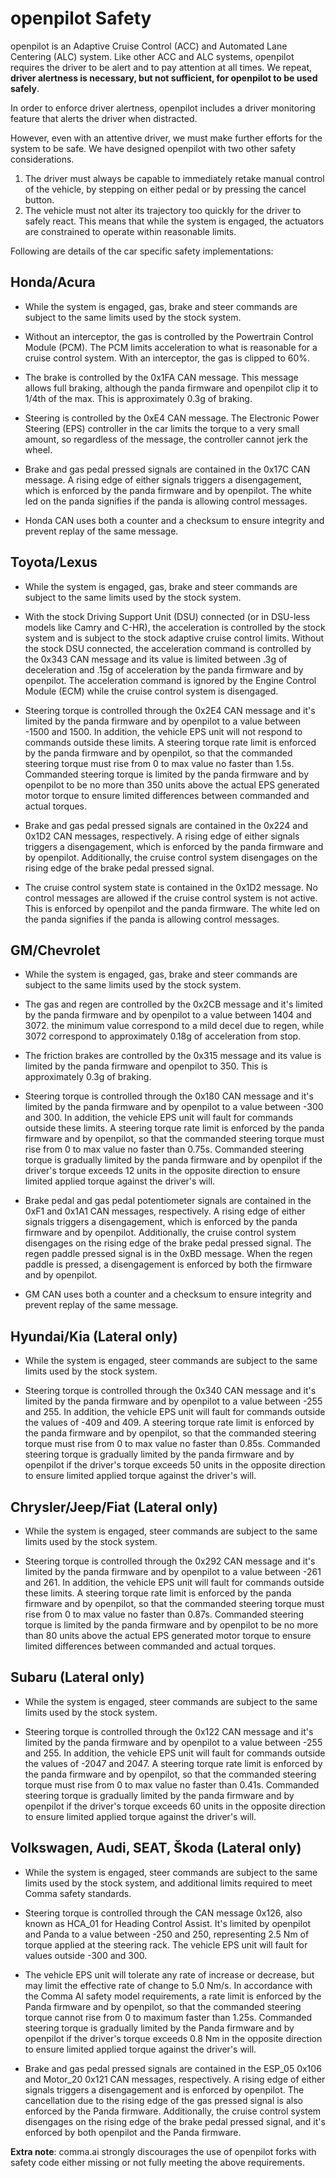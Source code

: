openpilot Safety
======

openpilot is an Adaptive Cruise Control (ACC) and Automated Lane Centering (ALC) system. 
Like other ACC and ALC systems, openpilot requires the driver to be alert and to 
pay attention at all times. We repeat, **driver alertness is necessary, but not 
sufficient, for openpilot to be used safely**.

In order to enforce driver alertness, openpilot includes a driver monitoring feature
that alerts the driver when distracted.

However, even with an attentive driver, we must make further efforts for the system to be
safe. We have designed openpilot with two other safety considerations.

1. The driver must always be capable to immediately retake manual control of the vehicle, 
   by stepping on either pedal or by pressing the cancel button.
2. The vehicle must not alter its trajectory too quickly for the driver to safely
   react. This means that while the system is engaged, the actuators are constrained
   to operate within reasonable limits.

Following are details of the car specific safety implementations:

Honda/Acura
------

  - While the system is engaged, gas, brake and steer commands are subject to the same limits used by
    the stock system.

  - Without an interceptor, the gas is controlled by the Powertrain Control Module (PCM). 
    The PCM limits acceleration to what is reasonable for a cruise control system.  With an
    interceptor, the gas is clipped to 60%.

  - The brake is controlled by the 0x1FA CAN message. This message allows full
    braking, although the panda firmware and openpilot clip it to 1/4th of the max.
    This is approximately 0.3g of braking.

  - Steering is controlled by the 0xE4 CAN message. The Electronic Power Steering (EPS) 
    controller in the car limits the torque to a very small amount, so regardless of the 
    message, the controller cannot jerk the wheel.

  - Brake and gas pedal pressed signals are contained in the 0x17C CAN message. A rising edge of
    either signals triggers a disengagement, which is enforced by the panda firmware and by openpilot. The
    white led on the panda signifies if the panda is allowing control messages.

  - Honda CAN uses both a counter and a checksum to ensure integrity and prevent
    replay of the same message.

Toyota/Lexus
------

  - While the system is engaged, gas, brake and steer commands are subject to the same limits used by
    the stock system.

  - With the stock Driving Support Unit (DSU) connected (or in DSU-less models like Camry and C-HR),
    the acceleration is controlled by the stock system and is subject to the stock adaptive cruise
    control limits. Without the stock DSU connected, the acceleration command is controlled by the
    0x343 CAN message and its value is limited between .3g of deceleration and .15g of acceleration
    by the panda firmware and by openpilot. The acceleration command is ignored by the Engine Control
    Module (ECM) while the cruise control system is disengaged.

  - Steering torque is controlled through the 0x2E4 CAN message and it's limited by the panda firmware and by
    openpilot to a value between -1500 and 1500. In addition, the vehicle EPS unit will not respond to
    commands outside these limits.  A steering torque rate limit is enforced by the panda firmware and by
    openpilot, so that the commanded steering torque must rise from 0 to max value no faster than
    1.5s. Commanded steering torque is limited by the panda firmware and by openpilot to be no more than 350
    units above the actual EPS generated motor torque to ensure limited differences between
    commanded and actual torques.

  - Brake and gas pedal pressed signals are contained in the 0x224 and 0x1D2 CAN messages,
    respectively. A rising edge of either signals triggers a disengagement, which is enforced by the
    panda firmware and by openpilot. Additionally, the cruise control system disengages on the rising edge of
    the brake pedal pressed signal.

  - The cruise control system state is contained in the 0x1D2 message. No control messages are
    allowed if the cruise control system is not active. This is enforced by openpilot and the
    panda firmware. The white led on the panda signifies if the panda is allowing control messages.

GM/Chevrolet
------

  - While the system is engaged, gas, brake and steer commands are subject to the same limits used by
    the stock system.

  - The gas and regen are controlled by the 0x2CB message and it's limited by the panda firmware and by
    openpilot to a value between 1404 and 3072. the minimum value correspond to a mild decel due to regen,
    while 3072 correspond to approximately 0.18g of acceleration from stop.

  - The friction brakes are controlled by the 0x315 message and its value is limited by the panda firmware
    and openpilot to 350. This is approximately 0.3g of braking.

  - Steering torque is controlled through the 0x180 CAN message and it's limited by the panda firmware and by
    openpilot to a value between -300 and 300. In addition, the vehicle EPS unit will fault for
    commands outside these limits.  A steering torque rate limit is enforced by the panda firmware and by
    openpilot, so that the commanded steering torque must rise from 0 to max value no faster than
    0.75s. Commanded steering torque is gradually limited by the panda firmware and by openpilot if the driver's
    torque exceeds 12 units in the opposite direction to ensure limited applied torque against the
    driver's will.

  - Brake pedal and gas pedal potentiometer signals are contained in the 0xF1 and 0x1A1 CAN messages,
    respectively. A rising edge of either signals triggers a disengagement, which is enforced by the
    panda firmware and by openpilot. Additionally, the cruise control system disengages on the rising edge of
    the brake pedal pressed signal. The regen paddle pressed signal is in the 0xBD message. When the
    regen paddle is pressed, a disengagement is enforced by both the firmware and by openpilot.

  - GM CAN uses both a counter and a checksum to ensure integrity and prevent
    replay of the same message.

Hyundai/Kia (Lateral only)
------

  - While the system is engaged, steer commands are subject to the same limits used by
    the stock system.

  - Steering torque is controlled through the 0x340 CAN message and it's limited by the panda firmware and by
    openpilot to a value between -255 and 255. In addition, the vehicle EPS unit will fault for
    commands outside the values of -409 and 409. A steering torque rate limit is enforced by the panda firmware and by
    openpilot, so that the commanded steering torque must rise from 0 to max value no faster than
    0.85s. Commanded steering torque is gradually limited by the panda firmware and by openpilot if the driver's
    torque exceeds 50 units in the opposite direction to ensure limited applied torque against the
    driver's will.

Chrysler/Jeep/Fiat (Lateral only)
------

  - While the system is engaged, steer commands are subject to the same limits used by
    the stock system.

  - Steering torque is controlled through the 0x292 CAN message and it's limited by the panda firmware and by
    openpilot to a value between -261 and 261. In addition, the vehicle EPS unit will fault for
    commands outside these limits. A steering torque rate limit is enforced by the panda firmware and by
    openpilot, so that the commanded steering torque must rise from 0 to max value no faster than
    0.87s. Commanded steering torque is limited by the panda firmware and by openpilot to be no more than 80
    units above the actual EPS generated motor torque to ensure limited differences between
    commanded and actual torques.

Subaru (Lateral only)
------

  - While the system is engaged, steer commands are subject to the same limits used by
    the stock system.

  - Steering torque is controlled through the 0x122 CAN message and it's limited by the panda firmware and by
    openpilot to a value between -255 and 255. In addition, the vehicle EPS unit will fault for
    commands outside the values of -2047 and 2047. A steering torque rate limit is enforced by the panda firmware and by
    openpilot, so that the commanded steering torque must rise from 0 to max value no faster than
    0.41s. Commanded steering torque is gradually limited by the panda firmware and by openpilot if the driver's
    torque exceeds 60 units in the opposite direction to ensure limited applied torque against the
    driver's will.

Volkswagen, Audi, SEAT, Škoda (Lateral only)
------

  - While the system is engaged, steer commands are subject to the same limits used by the stock system, and
    additional limits required to meet Comma safety standards.

  - Steering torque is controlled through the CAN message 0x126, also known as HCA_01 for Heading Control Assist.
    It's limited by openpilot and Panda to a value between -250 and 250, representing 2.5 Nm of torque applied 
    at the steering rack. The vehicle EPS unit will fault for values outside -300 and 300.

  - The vehicle EPS unit will tolerate any rate of increase or decrease, but may limit the effective rate of
    change to 5.0 Nm/s. In accordance with the Comma AI safety model requirements, a rate limit is enforced by
    the Panda firmware and by openpilot, so that the commanded steering torque cannot rise from 0 to maximum
    faster than 1.25s. Commanded steering torque is gradually limited by the Panda firmware and by openpilot
    if the driver's torque exceeds 0.8 Nm in the opposite direction to ensure limited applied torque against
    the driver's will.

  - Brake and gas pedal pressed signals are contained in the ESP_05 0x106 and Motor_20 0x121 CAN messages,
    respectively. A rising edge of either signals triggers a disengagement and is enforced by openpilot.
    The cancellation due to the rising edge of the gas pressed signal is also enforced by the Panda firmware. 
    Additionally, the cruise control system disengages on the rising edge of the brake pedal pressed signal,
    and it's enforced by both openpilot and the Panda firmware.

**Extra note**: comma.ai strongly discourages the use of openpilot forks with safety code either missing or
  not fully meeting the above requirements.
